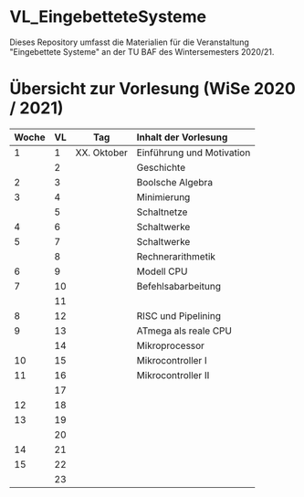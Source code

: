 # VL_EingebetteteSysteme

Dieses Repository umfasst die Materialien für die Veranstaltung "Eingebettete Systeme" an der TU BAF des Wintersemesters 2020/21. 

# Übersicht zur Vorlesung (WiSe 2020 / 2021)

| Woche | VL  | Tag         | Inhalt der Vorlesung      |
|:----- | --- | ----------- |:------------------------- |
| 1     | 1   | XX. Oktober | Einführung und Motivation |
|       | 2   |             | Geschichte                |
| 2     | 3   |             | Boolsche Algebra          |
| 3     | 4   |             | Minimierung               |
|       | 5   |             | Schaltnetze               |
| 4     | 6   |             | Schaltwerke               |
| 5     | 7   |             | Schaltwerke               |
|       | 8   |             | Rechnerarithmetik         |
| 6     | 9   |             | Modell CPU                |
| 7     | 10  |             | Befehlsabarbeitung        |
|       | 11  |             |                           |
| 8     | 12  |             | RISC und Pipelining       |
| 9     | 13  |             | ATmega als reale CPU      |
|       | 14  |             | Mikroprocessor            |
| 10    | 15  |             | Mikrocontroller I         |
| 11    | 16  |             | Mikrocontroller II        |
|       | 17  |             |                           |
| 12    | 18  |             |                           |
| 13    | 19  |             |                           |
|       | 20  |             |                           |
| 14    | 21  |             |                           |
| 15    | 22  |             |                           |
|       | 23  |             |                           |
